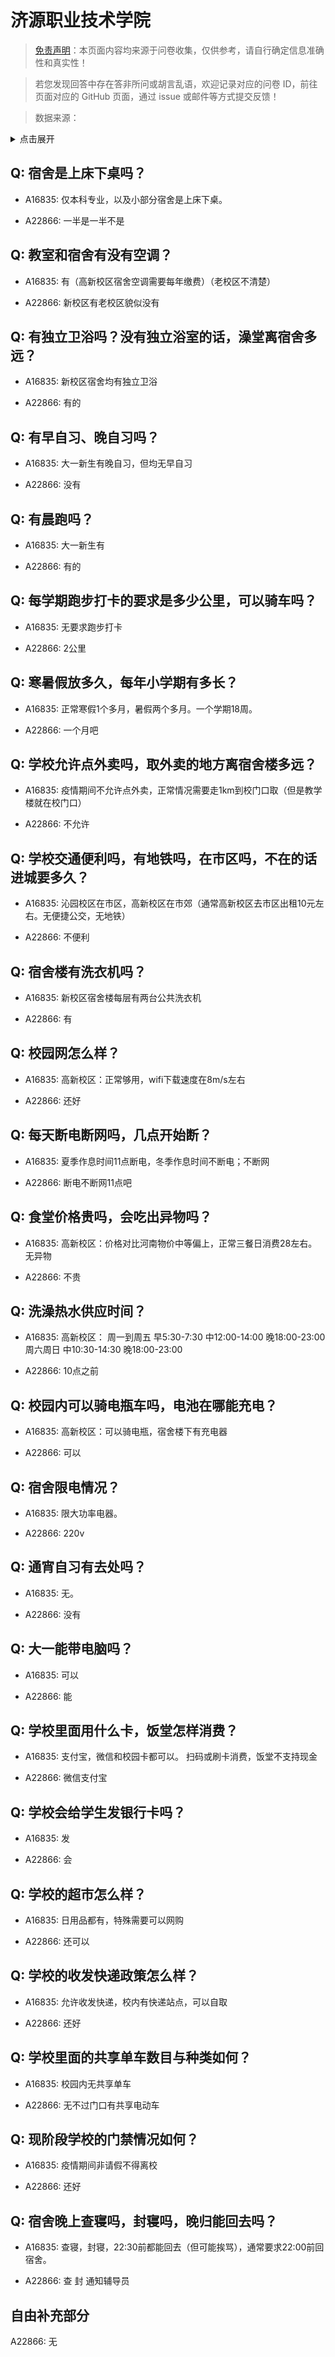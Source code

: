 # 济源职业技术学院

> [免责声明](https://colleges.chat/#_3)：本页面内容均来源于问卷收集，仅供参考，请自行确定信息准确性和真实性！

> 若您发现回答中存在答非所问或胡言乱语，欢迎记录对应的问卷 ID，前往页面对应的 GitHub 页面，通过 issue 或邮件等方式提交反馈！

> 数据来源：

<details><summary>点击展开</summary>
<ul>
<li>A16835: 匿名 (2023 年 02 月)</li>
<li>A22866: 匿名 (2024 年 06 月)</li>
</ul>
</details>

## Q: 宿舍是上床下桌吗？

- A16835: 仅本科专业，以及小部分宿舍是上床下桌。

- A22866: 一半是一半不是

## Q: 教室和宿舍有没有空调？

- A16835: 有（高新校区宿舍空调需要每年缴费）（老校区不清楚）

- A22866: 新校区有老校区貌似没有

## Q: 有独立卫浴吗？没有独立浴室的话，澡堂离宿舍多远？

- A16835: 新校区宿舍均有独立卫浴

- A22866: 有的

## Q: 有早自习、晚自习吗？

- A16835: 大一新生有晚自习，但均无早自习

- A22866: 没有

## Q: 有晨跑吗？

- A16835: 大一新生有

- A22866: 有的

## Q: 每学期跑步打卡的要求是多少公里，可以骑车吗？

- A16835: 无要求跑步打卡

- A22866: 2公里

## Q: 寒暑假放多久，每年小学期有多长？

- A16835: 正常寒假1个多月，暑假两个多月。一个学期18周。

- A22866: 一个月吧

## Q: 学校允许点外卖吗，取外卖的地方离宿舍楼多远？

- A16835: 疫情期间不允许点外卖，正常情况需要走1km到校门口取（但是教学楼就在校门口）

- A22866: 不允许

## Q: 学校交通便利吗，有地铁吗，在市区吗，不在的话进城要多久？

- A16835: 沁园校区在市区，高新校区在市郊（通常高新校区去市区出租10元左右。无便捷公交，无地铁）

- A22866: 不便利

## Q: 宿舍楼有洗衣机吗？

- A16835: 新校区宿舍楼每层有两台公共洗衣机

- A22866: 有

## Q: 校园网怎么样？

- A16835: 高新校区：正常够用，wifi下载速度在8m/s左右

- A22866: 还好

## Q: 每天断电断网吗，几点开始断？

- A16835: 夏季作息时间11点断电，冬季作息时间不断电；不断网

- A22866: 断电不断网11点吧

## Q: 食堂价格贵吗，会吃出异物吗？

- A16835: 高新校区：价格对比河南物价中等偏上，正常三餐日消费28左右。无异物

- A22866: 不贵

## Q: 洗澡热水供应时间？

- A16835: 高新校区：
周一到周五 早5:30-7:30 中12:00-14:00 晚18:00-23:00 
周六周日 中10:30-14:30 晚18:00-23:00

- A22866: 10点之前

## Q: 校园内可以骑电瓶车吗，电池在哪能充电？

- A16835: 高新校区：可以骑电瓶，宿舍楼下有充电器

- A22866: 可以

## Q: 宿舍限电情况？

- A16835: 限大功率电器。

- A22866: 220v

## Q: 通宵自习有去处吗？

- A16835: 无。

- A22866: 没有

## Q: 大一能带电脑吗？

- A16835: 可以

- A22866: 能

## Q: 学校里面用什么卡，饭堂怎样消费？

- A16835: 支付宝，微信和校园卡都可以。
扫码或刷卡消费，饭堂不支持现金

- A22866: 微信支付宝

## Q: 学校会给学生发银行卡吗？

- A16835: 发

- A22866: 会

## Q: 学校的超市怎么样？

- A16835: 日用品都有，特殊需要可以网购

- A22866: 还可以

## Q: 学校的收发快递政策怎么样？

- A16835: 允许收发快递，校内有快递站点，可以自取

- A22866: 还好

## Q: 学校里面的共享单车数目与种类如何？

- A16835: 校园内无共享单车

- A22866: 无不过门口有共享电动车

## Q: 现阶段学校的门禁情况如何？

- A16835: 疫情期间非请假不得离校

- A22866: 还好

## Q: 宿舍晚上查寝吗，封寝吗，晚归能回去吗？

- A16835: 查寝，封寝，22:30前都能回去（但可能挨骂），通常要求22:00前回宿舍。

- A22866: 查 封 通知辅导员

## 自由补充部分

A22866: 无
